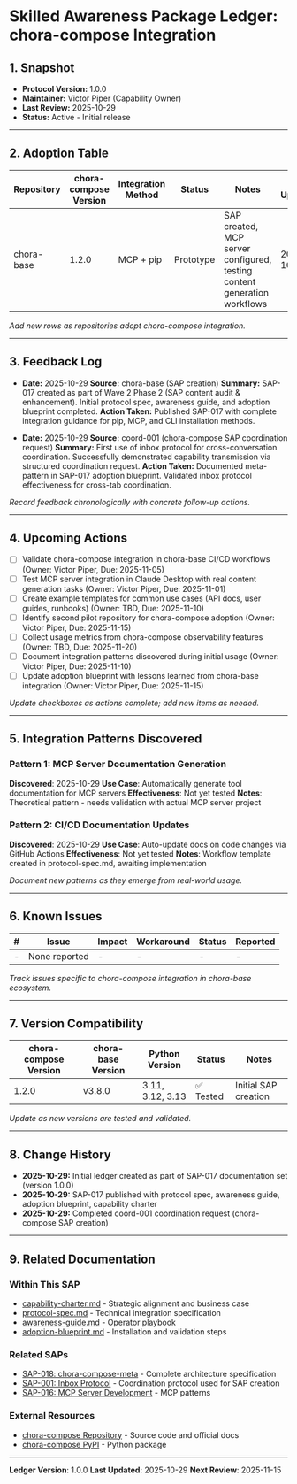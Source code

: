 # Skilled Awareness Package Ledger: chora-compose Integration

## 1. Snapshot
- **Protocol Version:** 1.0.0
- **Maintainer:** Victor Piper (Capability Owner)
- **Last Review:** 2025-10-29
- **Status:** Active - Initial release

---

## 2. Adoption Table

| Repository | chora-compose Version | Integration Method | Status | Notes | Last Updated |
|-----------|----------------------|-------------------|--------|-------|--------------|
| chora-base | 1.2.0 | MCP + pip | Prototype | SAP created, MCP server configured, testing content generation workflows | 2025-10-29 |

_Add new rows as repositories adopt chora-compose integration._

---

## 3. Feedback Log

- **Date:** 2025-10-29
  **Source:** chora-base (SAP creation)
  **Summary:** SAP-017 created as part of Wave 2 Phase 2 (SAP content audit & enhancement). Initial protocol spec, awareness guide, and adoption blueprint completed.
  **Action Taken:** Published SAP-017 with complete integration guidance for pip, MCP, and CLI installation methods.

- **Date:** 2025-10-29
  **Source:** coord-001 (chora-compose SAP coordination request)
  **Summary:** First use of inbox protocol for cross-conversation coordination. Successfully demonstrated capability transmission via structured coordination request.
  **Action Taken:** Documented meta-pattern in SAP-017 adoption blueprint. Validated inbox protocol effectiveness for cross-tab coordination.

_Record feedback chronologically with concrete follow-up actions._

---

## 4. Upcoming Actions

- [ ] Validate chora-compose integration in chora-base CI/CD workflows (Owner: Victor Piper, Due: 2025-11-05)
- [ ] Test MCP server integration in Claude Desktop with real content generation tasks (Owner: Victor Piper, Due: 2025-11-01)
- [ ] Create example templates for common use cases (API docs, user guides, runbooks) (Owner: TBD, Due: 2025-11-10)
- [ ] Identify second pilot repository for chora-compose adoption (Owner: Victor Piper, Due: 2025-11-15)
- [ ] Collect usage metrics from chora-compose observability features (Owner: TBD, Due: 2025-11-20)
- [ ] Document integration patterns discovered during initial usage (Owner: Victor Piper, Due: 2025-11-10)
- [ ] Update adoption blueprint with lessons learned from chora-base integration (Owner: Victor Piper, Due: 2025-11-15)

_Update checkboxes as actions complete; add new items as needed._

---

## 5. Integration Patterns Discovered

### Pattern 1: MCP Server Documentation Generation
**Discovered**: 2025-10-29
**Use Case**: Automatically generate tool documentation for MCP servers
**Effectiveness**: Not yet tested
**Notes**: Theoretical pattern - needs validation with actual MCP server project

### Pattern 2: CI/CD Documentation Updates
**Discovered**: 2025-10-29
**Use Case**: Auto-update docs on code changes via GitHub Actions
**Effectiveness**: Not yet tested
**Notes**: Workflow template created in protocol-spec.md, awaiting implementation

_Document new patterns as they emerge from real-world usage._

---

## 6. Known Issues

| # | Issue | Impact | Workaround | Status | Reported |
|---|-------|--------|------------|--------|----------|
| - | None reported | - | - | - | - |

_Track issues specific to chora-compose integration in chora-base ecosystem._

---

## 7. Version Compatibility

| chora-compose Version | chora-base Version | Python Version | Status | Notes |
|----------------------|-------------------|----------------|--------|-------|
| 1.2.0 | v3.8.0 | 3.11, 3.12, 3.13 | ✅ Tested | Initial SAP creation |

_Update as new versions are tested and validated._

---

## 8. Change History

- **2025-10-29:** Initial ledger created as part of SAP-017 documentation set (version 1.0.0)
- **2025-10-29:** SAP-017 published with protocol spec, awareness guide, adoption blueprint, capability charter
- **2025-10-29:** Completed coord-001 coordination request (chora-compose SAP creation)

---

## 9. Related Documentation

### Within This SAP
- [capability-charter.md](capability-charter.md) - Strategic alignment and business case
- [protocol-spec.md](protocol-spec.md) - Technical integration specification
- [awareness-guide.md](awareness-guide.md) - Operator playbook
- [adoption-blueprint.md](adoption-blueprint.md) - Installation and validation steps

### Related SAPs
- [SAP-018: chora-compose-meta](../chora-compose-meta/) - Complete architecture specification
- [SAP-001: Inbox Protocol](../inbox/) - Coordination protocol used for SAP creation
- [SAP-016: MCP Server Development](../mcp-server-development/) - MCP patterns

### External Resources
- [chora-compose Repository](https://github.com/chrisdburr/chora-compose) - Source code and official docs
- [chora-compose PyPI](https://pypi.org/project/chora-compose/) - Python package

---

**Ledger Version**: 1.0.0
**Last Updated**: 2025-10-29
**Next Review**: 2025-11-15
